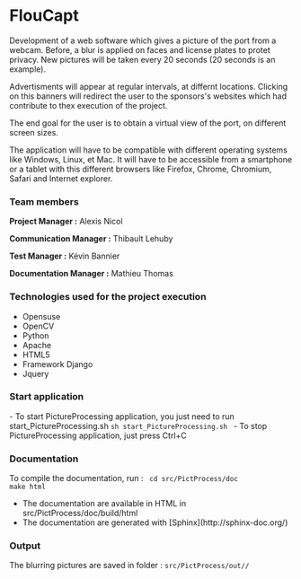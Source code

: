 FlouCapt
========
Development of a web software which gives a picture of the port from a webcam. Before, a blur is applied on faces and license plates to protet privacy. New pictures will be taken every 20 seconds (20 seconds is an example).

Advertisments will appear at regular intervals, at differnt locations. Clicking on this banners will redirect the user to the sponsors's websites which had contribute to thex execution of the project.

The end goal for the user is to obtain a virtual view of the port, on different screen sizes.

The application will have to be compatible with different operating systems like Windows, Linux, et Mac. It will have to be accessible from a smartphone or a tablet with this different browsers like Firefox, Chrome, Chromium, Safari and Internet explorer.




<h3>Team members </h3>

  **Project Manager :** Alexis Nicol
  
  **Communication Manager :** Thibault Lehuby
  
  **Test Manager :** Kévin Bannier
  
  **Documentation Manager :** Mathieu Thomas
  
<h3>Technologies used for the project execution</h3>
<ul>
<li>Opensuse</li>
<li>OpenCV</li>
<li>Python</li>
<li>Apache</li>
<li>HTML5</li>
<li>Framework Django</li>
<li>Jquery</li>
</ul>


<h3>Start application</h3>
- To start PictureProcessing application, you just need to run start_PictureProcessing.sh
<code>sh start_PictureProcessing.sh </code>
- To stop PictureProcessing application, just press Ctrl+C

<h3>Documentation</h3>

To compile the documentation, run :
<code>
cd src/PictProcess/doc
make html
</code>

<ul>
<li>The documentation are available in HTML in src/PictProcess/doc/build/html</li>
<li>The documentation are generated with [Sphinx](http://sphinx-doc.org/)
</ul>


<h3>Output</h3>
The blurring pictures are saved in folder : <code>src/PictProcess/out/<date>/</code>
